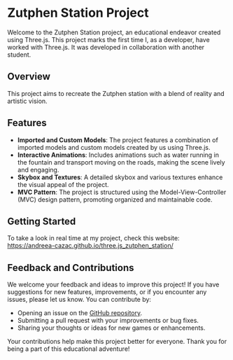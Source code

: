 # Zutphen Station Project

Welcome to the Zutphen Station project, an educational endeavor created using Three.js. This project marks the first time I, as a developer, have worked with Three.js. It was developed in collaboration with another student.

## Overview

This project aims to recreate the Zutphen station with a blend of reality and artistic vision. 
## Features

- **Imported and Custom Models**: The project features a combination of imported models and custom models created by us using Three.js.
- **Interactive Animations**: Includes animations such as water running in the fountain and transport moving on the roads, making the scene lively and engaging.
- **Skybox and Textures**: A detailed skybox and various textures enhance the visual appeal of the project.
- **MVC Pattern**: The project is structured using the Model-View-Controller (MVC) design pattern, promoting organized and maintainable code.

## Getting Started

To take a look in real time at my project, check this website: https://andreea-cazac.github.io/three.js_zutphen_station/

## Feedback and Contributions

We welcome your feedback and ideas to improve this project! If you have suggestions for new features, improvements, or if you encounter any issues, please let us know. You can contribute by:

- Opening an issue on the [GitHub repository](https://github.com/andreea-cazac/three.js_zutphen_statiom).
- Submitting a pull request with your improvements or bug fixes.
- Sharing your thoughts or ideas for new games or enhancements.

Your contributions help make this project better for everyone. Thank you for being a part of this educational adventure!

